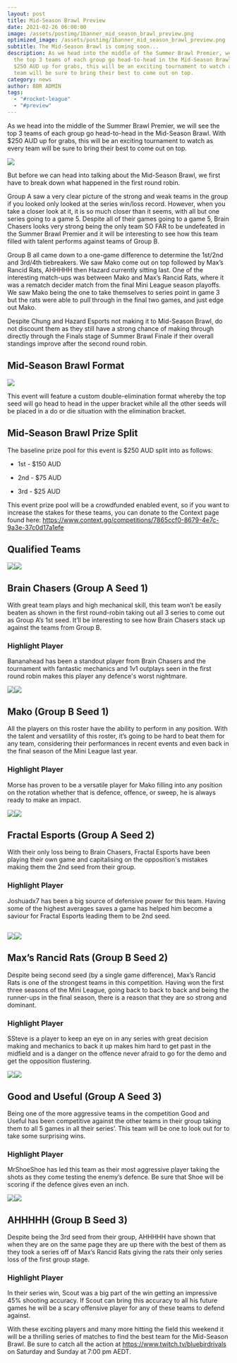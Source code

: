 ```yaml
---
layout: post
title: Mid-Season Brawl Preview
date: 2021-02-26 06:00:00
image: /assets/postimg/1banner_mid_season_brawl_preview.png
optimized_image: /assets/postimg/1banner_mid_season_brawl_preview.png
subtitle: The Mid-Season Brawl is coming soon...
description: As we head into the middle of the Summer Brawl Premier, we will see
  the top 3 teams of each group go head-to-head in the Mid-Season Brawl. With
  $250 AUD up for grabs, this will be an exciting tournament to watch as every
  team will be sure to bring their best to come out on top.
category: news
author: BBR ADMIN
tags:
  - "#rocket-league"
  - "#preview"
---
```

As we head into the middle of the Summer Brawl Premier, we will see the top 3 teams of each group go head-to-head in the Mid-Season Brawl. With $250 AUD up for grabs, this will be an exciting tournament to watch as every team will be sure to bring their best to come out on top.

![](/assets/postimg/2post_MidSeasonBrawlPreview_Standings.png)

But before we can head into talking about the Mid-Season Brawl, we first have to break down what happened in the first round robin.

Group A saw a very clear picture of the strong and weak teams in the group if you looked only looked at the series win/loss record. However, when you take a closer look at it, it is so much closer than it seems, with all but one series going to a game 5. Despite all of their games going to a game 5, Brain Chasers looks very strong being the only team SO FAR to be undefeated in the Summer Brawl Premier and it will be interesting to see how this team filled with talent performs against teams of Group B.

Group B all came down to a one-game difference to determine the 1st/2nd and 3rd/4th tiebreakers. We saw Mako come out on top followed by Max’s Rancid Rats, AHHHHH then Hazard currently sitting last. One of the interesting match-ups was between Mako and Max’s Rancid Rats, where it was a rematch decider match from the final Mini League season playoffs. We saw Mako being the one to take themselves to series point in game 3 but the rats were able to pull through in the final two games, and just edge out Mako.

Despite Chung and Hazard Esports not making it to Mid-Season Brawl, do not discount them as they still have a strong chance of making through directly through the Finals stage of Summer Brawl Finale if their overall standings improve after the second round robin.

## Mid-Season Brawl Format

![](/assets/postimg/assets/postimg/2post_MidSeasonBrawlPreview_Bracket.png.png)

This event will feature a custom double-elimination format whereby the top seed will go head to head in the upper bracket while all the other seeds will be placed in a do or die situation with the elimination bracket.

## Mid-Season Brawl Prize Split

The baseline prize pool for this event is $250 AUD split into as follows:

*   1st - $150 AUD
    
*   2nd - $75 AUD
    
*   3rd - $25 AUD
    

This event prize pool will be a crowdfunded enabled event, so if you want to increase the stakes for these teams, you can donate to the Context page found here: <a target="_blank" rel=" noopener" class="ARhbh sn3Ek" href="https://www.context.gg/competitions/7865ccf0-8679-4e7c-9a3e-37c0d17a1efe">https://www.context.gg/competitions/7865ccf0-8679-4e7c-9a3e-37c0d17a1efe</a>

## Qualified Teams

![](/assets/postimg/2post_MidSeasonBrawlPreview_BC)![](/assets/postimg/2post_MidSeasonBrawlPreview_BC.png)

## Brain Chasers (Group A Seed 1)

With great team plays and high mechanical skill, this team won’t be easily beaten as shown in the first round-robin taking out all 3 series to come out as Group A’s 1st seed. It’ll be interesting to see how Brain Chasers stack up against the teams from Group B.

### Highlight Player

Bananahead has been a standout player from Brain Chasers and the tournament with fantastic mechanics and 1v1 outplays seen in the first round robin makes this player any defence's worst nightmare.

![](/assets/postimg/assets/postimg/2post_MidSeasonBrawlPreview_m.png)![](/assets/postimg/2post_MidSeasonBrawlPreview_m.png)

## Mako (Group B Seed 1)

All the players on this roster have the ability to perform in any position. With the talent and versatility of this roster, it’s going to be hard to beat them for any team, considering their performances in recent events and even back in the final season of the Mini League last year.

### Highlight Player

Morse has proven to be a versatile player for Mako filling into any position on the rotation whether that is defence, offence, or sweep, he is always ready to make an impact.

![](/assets/postimg/assets/postimg/2post_MidSeasonBrawlPreview_fe.png)![](/assets/postimg/2post_MidSeasonBrawlPreview_fe.png)

## Fractal Esports (Group A Seed 2)

With their only loss being to Brain Chasers, Fractal Esports have been playing their own game and capitalising on the opposition's mistakes making them the 2nd seed from their group.

### Highlight Player

Joshuadx7 has been a big source of defensive power for this team. Having some of the highest averages saves a game has helped him become a saviour for Fractal Esports leading them to be 2nd seed.

## ![](/assets/postimg/assets/postimg/2post_MidSeasonBrawlPreview_mrr.png)![](/assets/postimg/2post_MidSeasonBrawlPreview_mrr.png)

## Max’s Rancid Rats (Group B Seed 2)

Despite being second seed (by a single game difference), Max’s Rancid Rats is one of the strongest teams in this competition. Having won the first three seasons of the Mini League, going back to back to back and being the runner-ups in the final season, there is a reason that they are so strong and dominant.

### Highlight Player

SSteve is a player to keep an eye on in any series with great decision making and mechanics to back it up makes him hard to get past in the midfield and is a danger on the offence never afraid to go for the demo and get the opposition flustering.

![](/assets/postimg/assets/postimg/2post_MidSeasonBrawlPreview_gu.png)![](/assets/postimg/2post_MidSeasonBrawlPreview_gu.png)

## Good and Useful (Group A Seed 3)

Being one of the more aggressive teams in the competition Good and Useful has been competitive against the other teams in their group taking them to all 5 games in all their series’. This team will be one to look out for to take some surprising wins.

### Highlight Player

MrShoeShoe has led this team as their most aggressive player taking the shots as they come testing the enemy’s defence. Be sure that Shoe will be scoring if the defence gives even an inch.

![](/assets/postimg/assets/postimg/2post_MidSeasonBrawlPreview_ah.png)![](/assets/postimg/2post_MidSeasonBrawlPreview_ah.png)

## AHHHHH (Group B Seed 3)

Despite being the 3rd seed from their group, AHHHHH have shown that when they are on the same page they are up there with the best of them as they took a series off of Max’s Rancid Rats giving the rats their only series loss of the first group stage.

### Highlight Player

In their series win, Scout was a big part of the win getting an impressive 45% shooting accuracy. If Scout can bring this accuracy to all his future games he will be a scary offensive player for any of these teams to defend against.

With these exciting players and many more hitting the field this weekend it will be a thrilling series of matches to find the best team for the Mid-Season Brawl. Be sure to catch all the action at <a target="_blank" rel=" noopener" class="ARhbh sn3Ek" href="https://www.twitch.tv/bluebirdrivals">https://www.twitch.tv/bluebirdrivals</a> on Saturday and Sunday at 7:00 pm AEDT.